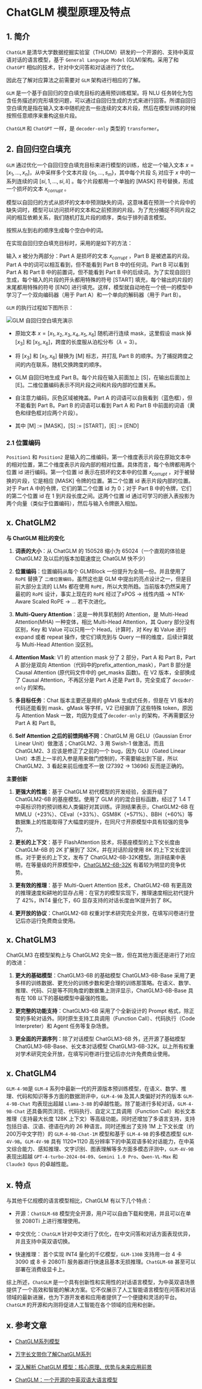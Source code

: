# ChatGLM 模型原理及特点

## 1. 简介

`ChatGLM` 是清华大学数据挖掘实验室（THUDM）研发的一个开源的、支持中英双语对话的语言模型，基于 `General Language Model` (GLM)架构。采用了和 `ChatGPT` 相似的技术，针对中文问答和对话进行了优化。

因此在了解对应算法之前需要对 `GLM` 架构进行相应的了解。

`GLM` 是一个基于自回归的空白填充目标的通用预训练框架。将 NLU 任务转化为包含任务描述的完形填空问题，可以通过自回归生成的方式来进行回答。所谓自回归空白填充是指在输入文本中随机挖去一些连续的文本片段，然后在模型训练的时候按照任意顺序来重构这些片段。

`ChatGLM` 和 `ChatGPT` 一样，是 `decoder-only` 类型的 `transformer`。

## 2. 自回归空白填充

`GLM` 通过优化一个自回归空白填充目标来进行模型的训练，给定一个输入文本 $x=[x_1, ..., x_n]$，从中采样多个文本片段 $\{s_1,...,s_m\}$，其中每个片段 $S_i$ 对应于 $x$ 中的一系列连续的词 $[si, 1, ..., si, li]$ 。每个片段都用一个单独的 [MASK] 符号替换，形成一个损坏的文本 $x_{corrupt}$ 。

模型以自回归的方式从损坏的文本中预测缺失的词，这意味着在预测一个片段中的缺失词时，模型可以访问损坏的文本和之前预测的片段。为了充分捕捉不同片段之间的相互依赖关系，我们随机打乱片段的顺序，类似于排列语言模型。

按照从左到右的顺序生成每个空白中的词。

在实现自回归空白填充目标时，采用的是如下的方法：

输入 $x$ 被分为两部分：Part A 是损坏的文本 $x_{corrupt}$ ，Part B 是被遮盖的片段。Part A 中的词可以相互看到，但不能看到 Part B 中的任何词。Part B 可以看到 Part A 和 Part B 中的前置词，但不能看到 Part B 中的后续词。为了实现自回归生成，每个输入的片段的开头都用特殊的符号 [START] 填充，每个输出的片段的末尾都用特殊的符号 [END] 进行填充。这样，模型就自动地在一个统一的模型中学习了一个双向编码器（用于 Part A）和一个单向的解码器（用于 Part B）。

`GLM` 的执行过程如下图所示：

![GLM 自回归空白填充演示](./images/GLM-input-and-output-sample.png)

- 原始文本 $x=[x_1, x_2, x_3, x_4, x_5, x_6]$ 随机进行连续 mask，这里假设 mask 掉 $[x_3]$ 和 $[x_5,x_6]$，跨度的长度服从泊松分布（$\lambda = 3$）。

- 将 $[x_3]$ 和 $[x_5, x_6]$ 替换为 [M] 标志，并打乱 Part B 的顺序。为了捕捉跨度之间的内在联系，随机交换跨度的顺序。

- GLM 自回归地生成 Part B。每个片段在输入前面加上 [S]，在输出后面加上 [E]。二维位置编码表示不同片段之间和片段内部的位置关系。

- 自注意力编码，灰色区域被掩盖。Part A 的词语可以自我看到（蓝色框），但不能看到 Part B。Part B 的词语可以看到 Part A 和 Part B 中前面的词语（黄色和绿色框对应两个片段）。

- 其中 [M] := [MASK]，[S] := [START]，[E] := [END]

### 2.1 位置编码

`Position1` 和 `Position2` 是输入的二维编码，第一个维度表示片段在原始文本中的相对位置，第二个维度表示片段内部的相对位置。具体而言，每个令牌都用两个位置 id 进行编码。第一个位置 id 表示在损坏的文本中的位置 $x_{corrupt}$ ，对于被替换的片段，它是相应 [MASK] 令牌的位置。第二个位置 id 表示片段内部的位置。对于 Part A 中的令牌，它们的第二个位置 id 为 0；对于 Part B 中的令牌，它们的第二个位置 id 在 1 到片段长度之间。这两个位置 id 通过可学习的嵌入表投影为两个向量（类似于位置编码），然后与输入令牌嵌入相加。

## x. ChatGLM2

**与 ChatGLM 相比的变化**

1. **词表的大小**：从 ChatGLM 的 150528 缩小为 65024（一个直观的体验是 ChatGLM2 及以后的版本加载速度比 ChatGLM 快不少）

2. **位置编码**：位置编码从每个 GLMBlock 一份提升为全局一份。并且使用了 `RoPE` 替换了 `二维位置编码`，虽然这也是 GLM 中提出的亮点设计之一，但是目前大部分主流的 LLMs 都在使用 `RoPE`，所以大势所趋。当前版本仍然采用了最初的 `RoPE` 设计，事实上现在的 `RoPE` 经过了xPOS → 线性内插 →  NTK-Aware Scaled RoPE → … 若干次进化。

3. **Multi-Query Attention**：这是一种共享机制的 Attention，是 Multi-Head Attention(MHA) 一种变体，相比 Multi-Head Attention，其 Query 部分没有区别，Key 和 Value 可以只用一个 Head。计算时，对 Key 和 Value 进行 expand 或者 repeat 操作，使它们填充到与 Query 一样的维度，后续计算就与 Multi-Head Attention 没区别。

4. **Attention Mask**: V1 的 attention mask 分了 2 部分，Part A 和 Part B，Part A 部分是双向 Attention（代码中的prefix_attention_mask），Part B 部分是 Causal Attention (原代码文件中的 get_masks 函数)。在 V2 版本，全部换成了 Causal Attention，不再区分是 Part A 还是 Part B，完全变成了 `decoder-only` 的架构。

5. **多目标任务**：Chat 版本主要还是用的 gMask 生成式任务，但是在 V1 版本的代码还能看到 mask、gMask 等字样，V2 已经摒弃了这些特殊 token，原因与 Attention Mask 一致，均因为变成了`decoder-only` 的架构，不再需要区分 Part A 和 Part B。

6. **Self Attention 之后的前馈网络不同**：ChatGLM 用 GELU（Gaussian Error Linear Unit）做激活；ChatGLM2、3 用 Swish-1 做激活。而且 ChatGLM2、3 应该是修正了之前的一个 bug，因为 GLU（Gated Linear Unit）本质上一半的入参是用来做门控制的，不需要输出到下层，所以 ChatGLM2、3 看起来前后维度不一致 (27392 -> 13696) 反而是正确的。

**主要创新**

1. **更强大的性能**：基于 ChatGLM 初代模型的开发经验，全面升级了 ChatGLM2-6B 的基座模型。使用了 GLM 的的混合目标函数，经过了 1.4 T中英标识符的预训练和人类偏好对其训练。评测结果表示，ChatGLM2-6B 在 MMLU（+23%）、CEval（+33%）、GSM8K（+571%）、BBH（+60%）等数据集上的性能取得了大幅度的提升，在同尺寸开原模型中具有较强的竞争力。

2. **更长的上下文**：基于 FlashAttention 技术，将基座模型的上下文长度由 ChatGLM-6B 的 2K 扩展到了 32K，并在对话阶段使用 8K 的上下文长度训练。对于更长的上下文，发布了 ChatGLM2-6B-32K模型。测评结果中表明，在等量级的开原模型中，[ChatGLM2-6B-32K](https://huggingface.co/THUDM/chatglm2-6b-32k) 有着较为明显的竞争优势。

3. **更有效的推理**：基于 Multi-Quert Attention 技术，ChatGLM2-6B 有更高效的推理速度和耕地的显存占用：在官方的模型实现下，推理速度相比初代提升了 42%，INT4 量化下，6G 显存支持的对话长度由1K提升到了 8K。

4. **更开放的协议**：ChatGLM2-6B 权重对学术研究完全开放，在填写问卷进行登记后亦运行免费商业使用。

## x. ChatGLM3

ChatGLM3 在模型架构上与 ChatGLM2 完全一致，但在其他方面还是进行了对应的改进：

1. **更大的基础模型**：ChatGLM3-6B 的基础模型 ChatGLM3-6B-Base 采用了更多样的训练数据、更充分的训练步数和更合理的训练那策略。在语义、数学、推理、代码、只是等不同角度的数据集上测评显示，ChatGLM3-6B-Base 具有在 10B 以下的基础模型中最强的性能。

2. **更完整的功能支持**：ChatGLM3-6B 采用了个全新设计的 Prompt 格式，除正常的多轮对话外。同时原生支持工具调用（Function Call）、代码执行（Code Interpreter）和 Agent 任务等复杂场景。

3. **更全面的开源序列**：除了对话模型 ChatGLM3-6B 外，还开源了基础模型 ChatGLM3-6B-Base、长文本对话模型 ChatGLM3-6B-32K。以上所有权重对学术研究完全开放，在填写问卷进行登记后亦允许免费商业使用。

## x. ChatGLM4

`GLM-4-9B`是 `GLM-4` 系列中最新一代的开源版本预训练模型，在语义、数学、推理、代码和知识等多方面的数据测评中，`GLM-4-9B` 及其人类偏好对齐的版本 `GLM-4-9B-Chat` 均表现出超越 `Llama-3-8B` 的卓越性能。除了能进行多轮对话，`GLM-4-9B-Chat` 还具备网页浏览、代码执行、自定义工具调用（Function Call）和长文本推理（支持最大长度 128K 上下文）等高级功能。同时还增加了多语言支持，支持包括日语、汉语、德语在内的 26 种语言。同时还推出了支持 1M 上下文长度（约200万中文字符）的 `GLM-4-9B-Chat-1M` 模型和基于 `GLM-4-9B` 的多模态模型 `GLM-4V-9B`。`GLM-4V-9B` 具有 1120*1120 高分辨率下的中英双语多轮对话能力，在中英文综合能力、感知推理、文字识别、图表理解等多方面多模态评测中，`GLM-4V-9B` 表现出超越 `GPT-4-turbo-2024-04-09`、`Gemini 1.0 Pro`、`Qwen-VL-Max` 和 `Claude3 Opus` 的卓越性能。

## x. 特点

与其他千亿规模的语言模型相比，ChatGLM 有以下几个特点：

- 开源：`ChatGLM-6B` 模型完全开源，用户可以自由下载和使用，并且可以在单张 2080Ti 上进行推理使用。

- 中文优化：`ChatGLM` 针对中文进行了优化，在中文问答和对话方面表现优异，并且支持中英双语切换。

- 快速推理： 首个实现 INT4 量化的千亿模型，`GLM-130B` 支持用一台 4 卡 3090 或 8 卡 2080Ti 服务器进行快速且基本无损推理。`ChatGLM-6B` 甚至可以部署在消费级显卡上。

综上所述，`ChatGLM` 是一个具有创新性和实用性的对话语言模型，为中英双语场景提供了一个高效和智能的解决方案。它不仅展示了人工智能语言模型在问答和对话领域的最新进展，也为下游开发者和应用者提供了一个便捷和灵活的平台。`ChatGLM` 的开源和内测将促进人工智能在各个领域的应用和创新。

## x. 参考文章

- [ChatGLM系列模型](https://blog.csdn.net/GuiBin1/article/details/140825385)

- [万字长文带你了解ChatGLM系列](https://zhuanlan.zhihu.com/p/696394009)

- [深入解析 ChatGLM 模型：核心原理、优势与未来应用前景](https://blog.csdn.net/weixin_43114209/article/details/142691956)

- [ChatGLM：一个开源的中英双语大语言模型](https://baijiahao.baidu.com/s?id=1766613772816043788)
